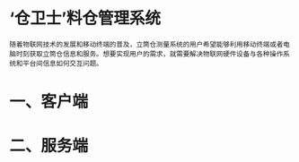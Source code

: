 # ‘仓卫士’料仓管理系统
    随着物联网技术的发展和移动终端的普及，立筒仓测量系统的用户希望能够利用移动终端或者电脑时刻获取立筒仓信息和服务。想要实现用户的需求，就需要解决物联网硬件设备与各种操作系统和平台间信息如何交互问题。

# 一、客户端
    
# 二、服务端
